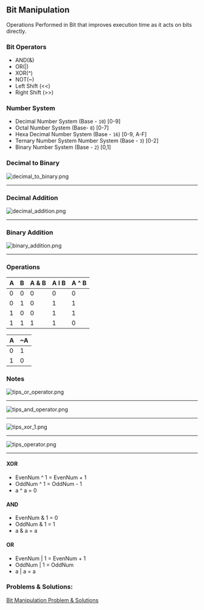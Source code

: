 ## Bit Manipulation

Operations Performed in Bit that improves execution time as it acts on bits directly.

### Bit Operators

- AND(&)
- OR(|)
- XOR(^)
- NOT(~)
- Left Shift (<<)
- Right Shift (>>)

### Number System

- Decimal Number System (Base - `10`) [0-9]
- Octal Number System (Base- `8`) [0-7]
- Hexa Decimal Number System (Base - `16`) [0-9, A-F]
- Ternary Number System Number System (Base - `3`) [0-2]
- Binary Number System (Base - `2`) [0,1]

### Decimal to Binary

![decimal_to_binary.png](../assets/images/bit_manipulation/decimal_to_binary.png)

---------------------------------------

### Decimal Addition

![decimal_addition.png](../assets/images/bit_manipulation/decimal_addition.png)

---------------------------------------

### Binary Addition

![binary_addition.png](../assets/images/bit_manipulation/binary_addition.png)

---------------------------------------

### Operations

| A   | B   | A & B | A I B | A ^ B |
|-----|-----|-------|-------|-------|
| 0   | 0   | 0     | 0     | 0     |
| 0   | 1   | 0     | 1     | 1     |
| 1   | 0   | 0     | 1     | 1     |
| 1   | 1   | 1     | 1     | 0     |

| A   | ~A  |
|-----|-----|
| 0   | 1   |
| 1   | 0   |

### Notes

![tips_or_operator.png](../assets/images/bit_manipulation/tips_or_operator.png)

---------------------------------------

![tips_and_operator.png](../assets/images/bit_manipulation/tips_and_operator.png)

---------------------------------------

![tips_xor_1.png](../assets/images/bit_manipulation/tips_xor_1.png)

---------------------------------------

![tips_operator.png](../assets/images/bit_manipulation/tips_operator.png)

---------------------------------------

#### XOR

- EvenNum ^ 1 = EvenNum + 1
- OddNum ^ 1 = OddNum - 1
- a ^ a = 0

#### AND

- EvenNum & 1 = 0
- OddNum & 1 = 1
- a & a = a

#### OR

- EvenNum | 1 = EvenNum + 1
- OddNum | 1 = OddNum
- a | a = a

### Problems & Solutions:
[Bit Manipulation Problem & Solutions](https://github.com/santosh-1987/RubyScripts/tree/master/Scaler/bit_manipualtion)